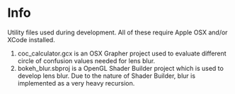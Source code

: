 Info
====
Utility files used during development. All of these require Apple OSX and/or XCode installed.

1. coc_calculator.gcx is an OSX Grapher project used to evaluate different circle of confusion
values needed for lens blur.
2. bokeh_blur.sbproj is a OpenGL Shader Builder project which is used to develop lens blur.
Due to the nature of Shader Builder, blur is implemented as a very heavy recursion.
